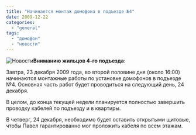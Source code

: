 ```yaml
---
title: "Начинается монтаж домофона в подъезде №4"
date: 2009-12-22
categories: 
  - "general"
tags: 
  - "домофон"
  - "новости"
---
```


![Новости](http://shevchenko4a.brovary.org/wp-content/uploads/2009/12/ist2_3284516-note-paper.jpg "Новости")**Вниманию жильцов 4-го подъезда**:

Завтра, 23 декабря 2009 года, во второй половине дня (около 16:00) начинаются монтажные работы по установке домофонов в подъезде №4. Основная часть работ будет проводиться на следующий день, 24 декабря.

В целом, до конца текущей недели планируется полностью завершить проводку кабелей по подъезду и в квартиры.

В четверг, 24 декабря, необходимо будет оставить открытыми щитовые, чтобы Павел гарантированно мог проложить кабеля по всем этажам.

<!--more Прокомментировать новость »-->
